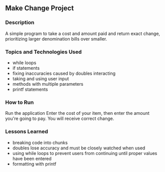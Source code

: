## Make Change Project

### Description

A simple program to take a cost and amount paid and return exact change, prioritizing larger denomination bills over smaller.

### Topics and Technologies Used

* while loops
* if statements
* fixing inaccuracies caused by doubles interacting
* taking and using user input
* methods with multiple parameters
* printf statements

### How to Run

Run the application
Enter the cost of your item, then enter the amount you're going to pay.
You will receive correct change.

### Lessons Learned
* breaking code into chunks
* doubles lose accuracy and must be closely watched when used
* using while loops to prevent users from continuing until proper values have been entered
* formatting with printf 
